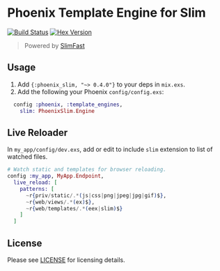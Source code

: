 # Phoenix Template Engine for Slim
[![Build Status](https://img.shields.io/travis/doomspork/phoenix_slim.svg)](https://travis-ci.org/doomspork/phoenix_slim) [![Hex Version](https://img.shields.io/hexpm/v/phoenix_slim.svg)](https://hex.pm/packages/phoenix_slim)

> Powered by [SlimFast](https://github.com/doomspork/slim_fast)

## Usage

  1. Add `{:phoenix_slim, "~> 0.4.0"}` to your deps in `mix.exs`.
  2. Add the following your Phoenix `config/config.exs`:

```elixir
  config :phoenix, :template_engines,
    slim: PhoenixSlim.Engine
```

## Live Reloader
In `my_app/config/dev.exs`, add or edit to include `slim` extension to list of watched files.

```elixir
# Watch static and templates for browser reloading.
config :my_app, MyApp.Endpoint,
  live_reload: [
    patterns: [
      ~r{priv/static/.*(js|css|png|jpeg|jpg|gif)$},
      ~r{web/views/.*(ex)$},
      ~r{web/templates/.*(eex|slim)$}
    ]
  ]
```

## License

Please see [LICENSE](https://github.com/doomspork/slim_fast/blob/master/LICENSE) for licensing details.
